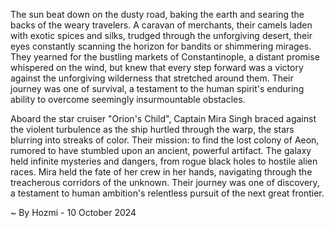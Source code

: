 
The sun beat down on the dusty road, baking the earth and searing the backs of the weary travelers. A caravan of merchants, their camels laden with exotic spices and silks, trudged through the unforgiving desert, their eyes constantly scanning the horizon for bandits or shimmering mirages. They yearned for the bustling markets of Constantinople, a distant promise whispered on the wind, but knew that every step forward was a victory against the unforgiving wilderness that stretched around them. Their journey was one of survival, a testament to the human spirit's enduring ability to overcome seemingly insurmountable obstacles.

Aboard the star cruiser "Orion's Child", Captain Mira Singh braced against the violent turbulence as the ship hurtled through the warp, the stars blurring into streaks of color. Their mission: to find the lost colony of Aeon, rumored to have stumbled upon an ancient, powerful artifact. The galaxy held infinite mysteries and dangers, from rogue black holes to hostile alien races. Mira held the fate of her crew in her hands, navigating through the treacherous corridors of the unknown. Their journey was one of discovery, a testament to human ambition's relentless pursuit of the next great frontier. 

~ By Hozmi - 10 October 2024
